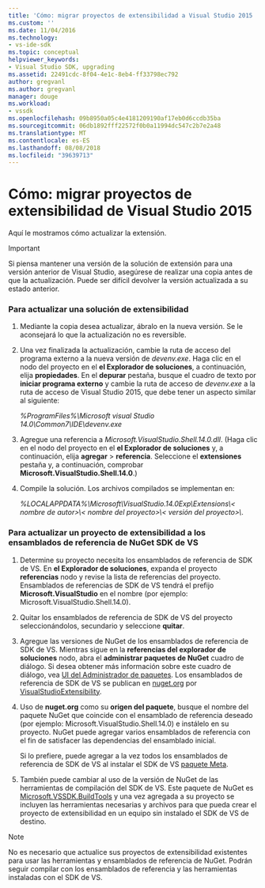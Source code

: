 ```yaml
---
title: 'Cómo: migrar proyectos de extensibilidad a Visual Studio 2015 | Microsoft Docs'
ms.custom: ''
ms.date: 11/04/2016
ms.technology:
- vs-ide-sdk
ms.topic: conceptual
helpviewer_keywords:
- Visual Studio SDK, upgrading
ms.assetid: 22491cdc-8f04-4e1c-8eb4-ff33798ec792
author: gregvanl
ms.author: gregvanl
manager: douge
ms.workload:
- vssdk
ms.openlocfilehash: 09b8950a05c4e4181209190af17eb0d6ccdb35ba
ms.sourcegitcommit: 06db1892fff22572f0b0a11994dc547c2b7e2a48
ms.translationtype: MT
ms.contentlocale: es-ES
ms.lasthandoff: 08/08/2018
ms.locfileid: "39639713"
---
```

# <a name="how-to-migrate-extensibility-projects-to-visual-studio-2015"></a>Cómo: migrar proyectos de extensibilidad de Visual Studio 2015
Aquí le mostramos cómo actualizar la extensión.  
  
> [!IMPORTANT]
>  Si piensa mantener una versión de la solución de extensión para una versión anterior de Visual Studio, asegúrese de realizar una copia antes de que la actualización. Puede ser difícil devolver la versión actualizada a su estado anterior.  
  
### <a name="to-upgrade-an-extensibility-solution"></a>Para actualizar una solución de extensibilidad  
  
1.  Mediante la copia desea actualizar, ábralo en la nueva versión. Se le aconsejará lo que la actualización no es reversible.  
  
2.  Una vez finalizada la actualización, cambie la ruta de acceso del programa externo a la nueva versión de *devenv.exe*. Haga clic en el nodo del proyecto en el **el Explorador de soluciones**, a continuación, elija **propiedades**. En el **depurar** pestaña, busque el cuadro de texto por **iniciar programa externo** y cambie la ruta de acceso de *devenv.exe* a la ruta de acceso de Visual Studio 2015, que debe tener un aspecto similar al siguiente:  
  
     *%ProgramFiles%\Microsoft visual Studio 14.0\Common7\IDE\devenv.exe*  
  
3.  Agregue una referencia a *Microsoft.VisualStudio.Shell.14.0.dll*. (Haga clic en el nodo del proyecto en el **el Explorador de soluciones** y, a continuación, elija **agregar** > **referencia**. Seleccione el **extensiones** pestaña y, a continuación, comprobar **Microsoft.VisualStudio.Shell.14.0**.)  
  
4.  Compile la solución. Los archivos compilados se implementan en:  
  
     *%LOCALAPPDATA%\Microsoft\VisualStudio.14.0Exp\Extensions\\< nombre de autor\>\\< nombre del proyecto\>\\< versión del proyecto\>\\*.  
  
### <a name="to-update-an-extensibility-project-to-nuget-vs-sdk-reference-assemblies"></a>Para actualizar un proyecto de extensibilidad a los ensamblados de referencia de NuGet SDK de VS  
  
1.  Determine su proyecto necesita los ensamblados de referencia de SDK de VS.  En **el Explorador de soluciones**, expanda el proyecto **referencias** nodo y revise la lista de referencias del proyecto.  Ensamblados de referencias de SDK de VS tendrá el prefijo **Microsoft.VisualStudio** en el nombre (por ejemplo: Microsoft.VisualStudio.Shell.14.0).  
  
2.  Quitar los ensamblados de referencia de SDK de VS del proyecto seleccionándolos, secundario y seleccione **quitar**.  
  
3.  Agregue las versiones de NuGet de los ensamblados de referencia de SDK de VS.  Mientras sigue en la **referencias del explorador de soluciones** nodo, abra el **administrar paquetes de NuGet** cuadro de diálogo.  Si desea obtener más información sobre este cuadro de diálogo, vea [UI del Administrador de paquetes](/NuGet/Tools/Package-Manager-UI). Los ensamblados de referencia de SDK de VS se publican en [nuget.org](http://www.nuget.org) por [VisualStudioExtensibility](http://www.nuget.org/profiles/VisualStudioExtensibility).  
  
4.  Uso de **nuget.org** como su **origen del paquete**, busque el nombre del paquete NuGet que coincide con el ensamblado de referencia deseado (por ejemplo: Microsoft.VisualStudio.Shell.14.0) e instálelo en su proyecto.  NuGet puede agregar varios ensamblados de referencia con el fin de satisfacer las dependencias del ensamblado inicial.  
  
     Si lo prefiere, puede agregar a la vez todos los ensamblados de referencia de SDK de VS al instalar el SDK de VS [paquete Meta](http://www.nuget.org/packages/VSSDK_Reference_Assemblies).  
  
5.  También puede cambiar al uso de la versión de NuGet de las herramientas de compilación del SDK de VS. Este paquete de NuGet es [Microsoft.VSSDK.BuildTools](http://www.nuget.org/packages/Microsoft.VSSDK.BuildTools) y una vez agregada a su proyecto se incluyen las herramientas necesarias y archivos para que pueda crear el proyecto de extensibilidad en un equipo sin instalado el SDK de VS de destino.  
  
> [!NOTE]
>  No es necesario que actualice sus proyectos de extensibilidad existentes para usar las herramientas y ensamblados de referencia de NuGet.  Podrán seguir compilar con los ensamblados de referencia y las herramientas instaladas con el SDK de VS.